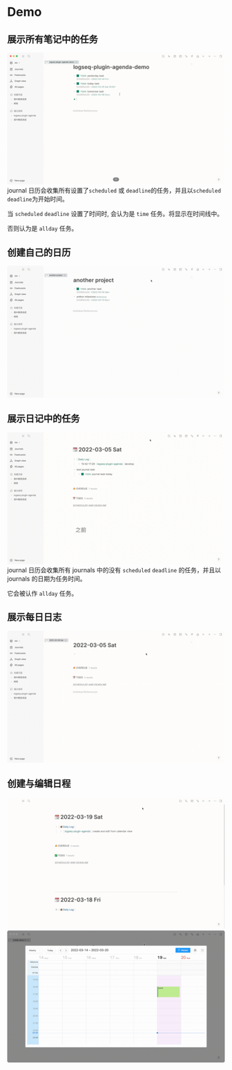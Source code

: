 # Demo

<!-- 我们将带有 `"TODO" "DOING" "NOW" "LATER" "WAITING" "DONE"` 的笔记称作任务。其他笔记称作日程。 -->
## 展示所有笔记中的任务
![defaultCalendar](../../../screenshots/defaultCalendar.gif)
journal 日历会收集所有设置了`scheduled` 或 `deadline`的任务，并且以`scheduled` `deadline`为开始时间。

当 `scheduled` `deadline` 设置了时间时, 会认为是 `time` 任务。将显示在时间线中。

否则认为是 `allday` 任务。

## 创建自己的日历
![customCalendar](../../../screenshots/customCalendar.gif)

## 展示日记中的任务
![journal](../../../screenshots/journal.gif)
journal 日历会收集所有 journals 中的没有 `scheduled` `deadline` 的任务，并且以 journals 的日期为任务时间。

它会被认作 `allday` 任务。

## 展示每日日志
![dailyLog](../../../screenshots/dailyLog.gif)

## 创建与编辑日程
![createAgendaCalendar](../../../screenshots/createAgendaCalendar.gif)
![editAgendaCalendar](../../../screenshots/editAgendaCalendar.gif)